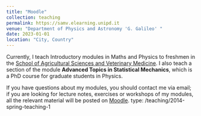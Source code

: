 ```yaml
---
title: "Moodle"
collection: teaching
permalink: https://samv.elearning.unipd.it
venue: "Department of Physics and Astronomy 'G. Galileo' "
date: 2023-01-01
location: "City, Country"
---
```


Currently, I teach Introductory modules in Maths and Physics to freshmen in the [School of Agricultural Sciences and Veterinary Medicine](https://www.agrariamedicinaveterinaria.unipd.it/en/). I also teach a section of the module <b>Advanced Topics in Statistical Mechanics</b>, which is a PhD course for graduate students in Physics.

If you have questions about my modules, you should contact me via email; if you are looking for lecture notes, exercises or workshops of my modules, all the relevant material will be posted on [Moodle](https://elearning.unipd.it/scuolaamv/). type: /teaching/2014-spring-teaching-1
